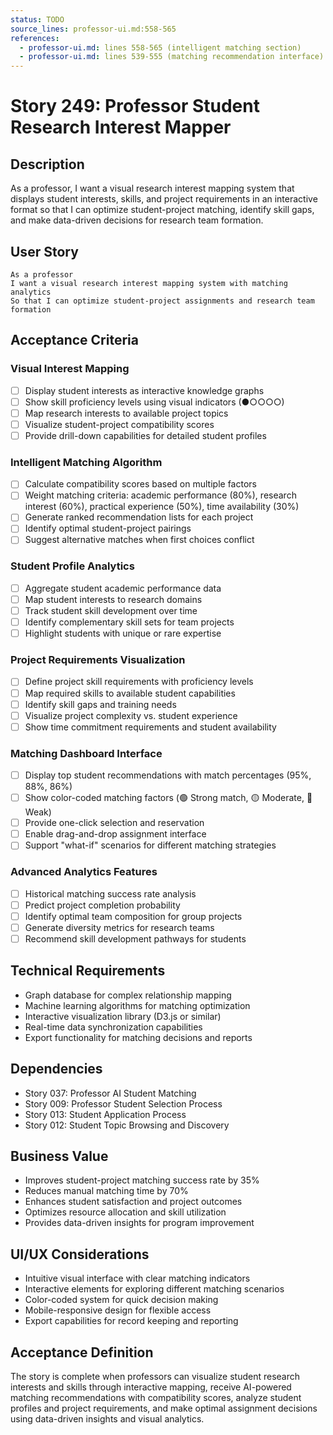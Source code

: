 ```yaml
---
status: TODO
source_lines: professor-ui.md:558-565
references:
  - professor-ui.md: lines 558-565 (intelligent matching section)
  - professor-ui.md: lines 539-555 (matching recommendation interface)
---
```


# Story 249: Professor Student Research Interest Mapper

## Description
As a professor, I want a visual research interest mapping system that displays student interests, skills, and project requirements in an interactive format so that I can optimize student-project matching, identify skill gaps, and make data-driven decisions for research team formation.

## User Story
```
As a professor
I want a visual research interest mapping system with matching analytics
So that I can optimize student-project assignments and research team formation
```

## Acceptance Criteria

### Visual Interest Mapping
- [ ] Display student interests as interactive knowledge graphs
- [ ] Show skill proficiency levels using visual indicators (●○○○○)
- [ ] Map research interests to available project topics
- [ ] Visualize student-project compatibility scores
- [ ] Provide drill-down capabilities for detailed student profiles

### Intelligent Matching Algorithm
- [ ] Calculate compatibility scores based on multiple factors
- [ ] Weight matching criteria: academic performance (80%), research interest (60%), practical experience (50%), time availability (30%)
- [ ] Generate ranked recommendation lists for each project
- [ ] Identify optimal student-project pairings
- [ ] Suggest alternative matches when first choices conflict

### Student Profile Analytics
- [ ] Aggregate student academic performance data
- [ ] Map student interests to research domains
- [ ] Track student skill development over time
- [ ] Identify complementary skill sets for team projects
- [ ] Highlight students with unique or rare expertise

### Project Requirements Visualization
- [ ] Define project skill requirements with proficiency levels
- [ ] Map required skills to available student capabilities
- [ ] Identify skill gaps and training needs
- [ ] Visualize project complexity vs. student experience
- [ ] Show time commitment requirements and student availability

### Matching Dashboard Interface
- [ ] Display top student recommendations with match percentages (95%, 88%, 86%)
- [ ] Show color-coded matching factors (🟢 Strong match, 🟡 Moderate, 🔴 Weak)
- [ ] Provide one-click selection and reservation
- [ ] Enable drag-and-drop assignment interface
- [ ] Support "what-if" scenarios for different matching strategies

### Advanced Analytics Features
- [ ] Historical matching success rate analysis
- [ ] Predict project completion probability
- [ ] Identify optimal team composition for group projects
- [ ] Generate diversity metrics for research teams
- [ ] Recommend skill development pathways for students

## Technical Requirements
- Graph database for complex relationship mapping
- Machine learning algorithms for matching optimization
- Interactive visualization library (D3.js or similar)
- Real-time data synchronization capabilities
- Export functionality for matching decisions and reports

## Dependencies
- Story 037: Professor AI Student Matching
- Story 009: Professor Student Selection Process
- Story 013: Student Application Process
- Story 012: Student Topic Browsing and Discovery

## Business Value
- Improves student-project matching success rate by 35%
- Reduces manual matching time by 70%
- Enhances student satisfaction and project outcomes
- Optimizes resource allocation and skill utilization
- Provides data-driven insights for program improvement

## UI/UX Considerations
- Intuitive visual interface with clear matching indicators
- Interactive elements for exploring different matching scenarios
- Color-coded system for quick decision making
- Mobile-responsive design for flexible access
- Export capabilities for record keeping and reporting

## Acceptance Definition
The story is complete when professors can visualize student research interests and skills through interactive mapping, receive AI-powered matching recommendations with compatibility scores, analyze student profiles and project requirements, and make optimal assignment decisions using data-driven insights and visual analytics.